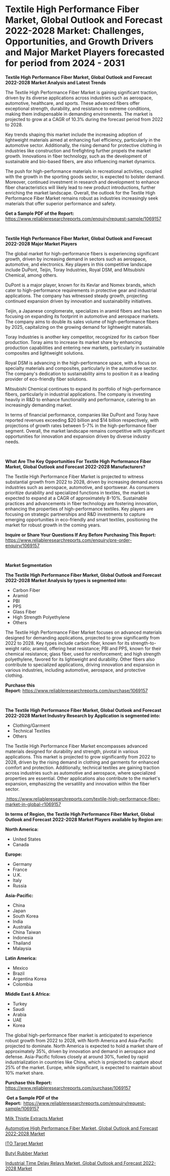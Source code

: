 <p><h1>Textile High Performance Fiber Market, Global Outlook and Forecast 2022-2028 Market: Challenges, Opportunities, and Growth Drivers and Major Market Players forecasted for period from 2024 - 2031</h1></p><p><strong>Textile High Performance Fiber Market, Global Outlook and Forecast 2022-2028 Market Analysis and Latest Trends</strong></p>
<p><p>The Textile High Performance Fiber Market is gaining significant traction, driven by its diverse applications across industries such as aerospace, automotive, healthcare, and sports. These advanced fibers offer exceptional strength, durability, and resistance to extreme conditions, making them indispensable in demanding environments. The market is projected to grow at a CAGR of 10.3% during the forecast period from 2022 to 2028. </p><p>Key trends shaping this market include the increasing adoption of lightweight materials aimed at enhancing fuel efficiency, particularly in the automotive sector. Additionally, the rising demand for protective clothing in industries like construction and firefighting further propels the market growth. Innovations in fiber technology, such as the development of sustainable and bio-based fibers, are also influencing market dynamics. </p><p>The push for high-performance materials in recreational activities, coupled with the growth in the sporting goods sector, is expected to bolster demand. Moreover, continued investment in research and development to enhance fiber characteristics will likely lead to new product introductions, further enriching the market landscape. Overall, the outlook for the Textile High Performance Fiber Market remains robust as industries increasingly seek materials that offer superior performance and safety.</p></p>
<p><strong>Get a Sample PDF of the Report:&nbsp;</strong> <a href="https://www.reliableresearchreports.com/enquiry/request-sample/1069157">https://www.reliableresearchreports.com/enquiry/request-sample/1069157</a></p>
<p>&nbsp;</p>
<p><strong>Textile High Performance Fiber Market, Global Outlook and Forecast 2022-2028 Major Market Players</strong></p>
<p><p>The global market for high-performance fibers is experiencing significant growth, driven by increasing demand in sectors such as aerospace, automotive, and electronics. Key players in this competitive landscape include DuPont, Teijin, Toray Industries, Royal DSM, and Mitsubishi Chemical, among others. </p><p>DuPont is a major player, known for its Kevlar and Nomex brands, which cater to high-performance requirements in protective gear and industrial applications. The company has witnessed steady growth, projecting continued expansion driven by innovation and sustainability initiatives.</p><p>Teijin, a Japanese conglomerate, specializes in aramid fibers and has been focusing on expanding its footprint in automotive and aerospace markets. The company aims to double its sales volume of high-performance fibers by 2025, capitalizing on the growing demand for lightweight materials.</p><p>Toray Industries is another key competitor, recognized for its carbon fiber production. Toray aims to increase its market share by enhancing production capabilities and entering new markets, particularly in sustainable composites and lightweight solutions.</p><p>Royal DSM is advancing in the high-performance space, with a focus on specialty materials and composites, particularly in the automotive sector. The company's dedication to sustainability aims to position it as a leading provider of eco-friendly fiber solutions.</p><p>Mitsubishi Chemical continues to expand its portfolio of high-performance fibers, particularly in industrial applications. The company is investing heavily in R&D to enhance functionality and performance, catering to an increasingly demanding market.</p><p>In terms of financial performance, companies like DuPont and Toray have reported revenues exceeding $20 billion and $14 billion respectively, with projections of growth rates between 5-7% in the high-performance fiber segment. Overall, the market landscape remains competitive with significant opportunities for innovation and expansion driven by diverse industry needs.</p></p>
<p>&nbsp;</p>
<p><strong>What Are The Key Opportunities For Textile High Performance Fiber Market, Global Outlook and Forecast 2022-2028 Manufacturers?</strong></p>
<p><p>The Textile High Performance Fiber Market is projected to witness substantial growth from 2022 to 2028, driven by increasing demand across industries such as aerospace, automotive, and sportswear. As consumers prioritize durability and specialized functions in textiles, the market is expected to expand at a CAGR of approximately 8-10%. Sustainable practices and advancements in fiber technology are fostering innovation, enhancing the properties of high-performance textiles. Key players are focusing on strategic partnerships and R&D investments to capture emerging opportunities in eco-friendly and smart textiles, positioning the market for robust growth in the coming years.</p></p>
<p><strong>Inquire or Share Your Questions If Any Before Purchasing This Report:</strong> <a href="https://www.reliableresearchreports.com/enquiry/pre-order-enquiry/1069157">https://www.reliableresearchreports.com/enquiry/pre-order-enquiry/1069157</a></p>
<p>&nbsp;</p>
<p><strong>Market Segmentation</strong></p>
<p><strong>The Textile High Performance Fiber Market, Global Outlook and Forecast 2022-2028 Market Analysis by types is segmented into:</strong></p>
<p><ul><li>Carbon Fiber</li><li>Aramid</li><li>PBI</li><li>PPS</li><li>Glass Fiber</li><li>High Strength Polyethylene</li><li>Others</li></ul></p>
<p><p>The Textile High Performance Fiber Market focuses on advanced materials designed for demanding applications, projected to grow significantly from 2022 to 2028. Key types include carbon fiber, known for its strength-to-weight ratio; aramid, offering heat resistance; PBI and PPS, known for their chemical resistance; glass fiber, used for reinforcement; and high strength polyethylene, favored for its lightweight and durability. Other fibers also contribute to specialized applications, driving innovation and expansion in various industries, including automotive, aerospace, and protective clothing.</p></p>
<p><strong>Purchase this Report:&nbsp;</strong><a href="https://www.reliableresearchreports.com/purchase/1069157">https://www.reliableresearchreports.com/purchase/1069157</a></p>
<p>&nbsp;</p>
<p><strong>The Textile High Performance Fiber Market, Global Outlook and Forecast 2022-2028 Market Industry Research by Application is segmented into:</strong></p>
<p><ul><li>Clothing/Garment</li><li>Technical Textiles</li><li>Others</li></ul></p>
<p><p>The Textile High Performance Fiber Market encompasses advanced materials designed for durability and strength, pivotal in various applications. This market is projected to grow significantly from 2022 to 2028, driven by the rising demand in clothing and garments for enhanced comfort and protection. Additionally, technical textiles are gaining traction across industries such as automotive and aerospace, where specialized properties are essential. Other applications also contribute to the market's expansion, emphasizing the versatility and innovation within the fiber sector.</p></p>
<p><a href="https://www.reliableresearchreports.com/textile-high-performance-fiber-market-in-global-r1069157">&nbsp;https://www.reliableresearchreports.com/textile-high-performance-fiber-market-in-global-r1069157</a></p>
<p><strong>In terms of Region, the Textile High Performance Fiber Market, Global Outlook and Forecast 2022-2028 Market Players available by Region are:</strong></p>
<p>
    <p> <strong> North America: </strong>
        <ul>
            <li>United States</li>
            <li>Canada</li>
        </ul>
        </p> 
    <p> <strong> Europe: </strong>
        <ul>
            <li>Germany</li>
            <li>France</li>
            <li>U.K.</li>
            <li>Italy</li>
            <li>Russia</li>
        </ul>
        </p> 
    <p> <strong> Asia-Pacific: </strong>
        <ul>
            <li>China</li>
            <li>Japan</li>
            <li>South Korea</li>
            <li>India</li>
            <li>Australia</li>
            <li>China Taiwan</li>
            <li>Indonesia</li>
            <li>Thailand</li>
            <li>Malaysia</li>
        </ul>
        </p> 
    <p> <strong> Latin America: </strong>
        <ul>
            <li>Mexico</li>
            <li>Brazil</li>
            <li>Argentina Korea</li>
            <li>Colombia</li>
        </ul>
        </p> 
    <p> <strong> Middle East & Africa: </strong>
        <ul>
            <li>Turkey</li>
            <li>Saudi</li>
            <li>Arabia</li>
            <li>UAE</li>
            <li>Korea</li>
        </ul>
    </p>
    </p>
<p><p>The global high-performance fiber market is anticipated to experience robust growth from 2022 to 2028, with North America and Asia-Pacific projected to dominate. North America is expected to hold a market share of approximately 35%, driven by innovation and demand in aerospace and defense. Asia-Pacific follows closely at around 30%, fueled by rapid industrialization in countries like China, which is projected to capture about 25% of the market. Europe, while significant, is expected to maintain about 10% market share.</p></p>
<p><strong>Purchase this Report: </strong><a href="https://www.reliableresearchreports.com/purchase/1069157">https://www.reliableresearchreports.com/purchase/1069157</a></p>
<p>&nbsp;<strong>Get a Sample PDF of the Report:&nbsp;&nbsp;</strong><a href="https://www.reliableresearchreports.com/enquiry/request-sample/1069157">https://www.reliableresearchreports.com/enquiry/request-sample/1069157</a></p>
<p><strong></strong></p>
<p><p><a href="https://issuu.com/reportprime-2/docs/milk-thistle-extracts-market-size-2_85f9109ef0499a">Milk Thistle Extracts Market</a></p><p><a href="https://github.com/MoonZANDRA/Market-Research-Report-List-1/blob/main/automotive-high-performance-fiber-market-global-outlook-and-forecast-2022-2028-market.md">Automotive High Performance Fiber Market, Global Outlook and Forecast 2022-2028 Market</a></p><p><a href="https://medium.com/@bartlakin73/the-market-study-covers-the-ito-target-market-across-various-segments-f3a09ddf033b">ITO Target Market</a></p><p><a href="https://issuu.com/reportprime-2/docs/butyl-rubber-market-size-2030.pptx_d0c671b8ee1fa3">Butyl Rubber Market</a></p><p><a href="https://github.com/jordond5lezama/Market-Research-Report-List-1/blob/main/industrial-time-delay-relays-market-global-outlook-and-forecast-2022-2028-market.md">Industrial Time Delay Relays Market, Global Outlook and Forecast 2022-2028 Market</a></p></p>